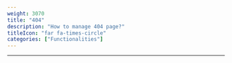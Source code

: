 ```yaml
---
weight: 3070
title: "404"
description: "How to manage 404 page?"
titleIcon: "far fa-times-circle"
categories: ["Functionalities"]
---
```


---
